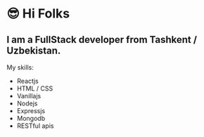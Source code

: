 # 😎 Hi Folks

## I am a FullStack developer from Tashkent / Uzbekistan.

My skills:
- Reactjs
- HTML / CSS
- Vanillajs
- Nodejs
- Expressjs
- Mongodb
- RESTful apis

<!--
**mirzaahmedov/mirzaahmedov** is a ✨ _special_ ✨ repository because its `README.md` (this file) appears on your GitHub profile.

Here are some ideas to get you started:

- 🔭 I’m currently working on ...
- 🌱 I’m currently learning ...
- 👯 I’m looking to collaborate on ...
- 🤔 I’m looking for help with ...
- 💬 Ask me about ...
- 📫 How to reach me: ...
- 😄 Pronouns: ...
- ⚡ Fun fact: ...
-->
